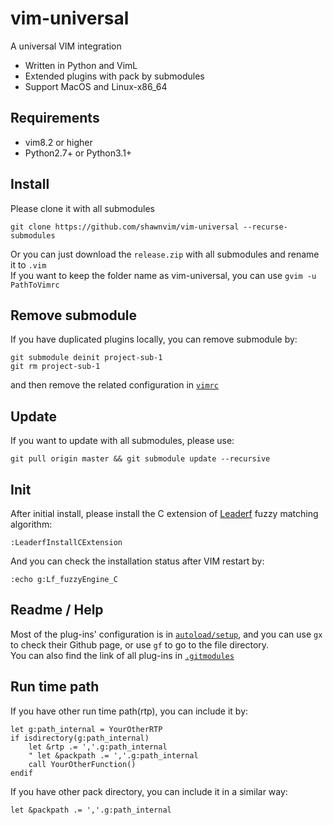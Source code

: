 vim-universal
=======
A universal VIM integration

 - Written in Python and VimL
 - Extended plugins with pack by submodules
 - Support MacOS and Linux-x86_64

Requirements
------------

 - vim8.2 or higher
 - Python2.7+ or Python3.1+

Install
-----
Please clone it with all submodules
```
git clone https://github.com/shawnvim/vim-universal --recurse-submodules
```
Or you can just download the `release.zip` with all submodules and rename it to `.vim`  
If you want to keep the folder name as vim-universal, you can use `gvim -u PathToVimrc`

Remove submodule
-----
If you have duplicated plugins locally, you can remove submodule by:
```
git submodule deinit project-sub-1
git rm project-sub-1
```
and then remove the related configuration in [`vimrc`](https://github.com/shawnvim/vim-universal/blob/master/vimrc)

Update
-----
If you want to update with all submodules, please use:
```
git pull origin master && git submodule update --recursive
```

Init
-----
After initial install, please install the C extension of [Leaderf](https://github.com/Yggdroot/LeaderF#performance) fuzzy matching algorithm:
```vim
:LeaderfInstallCExtension
```
And you can check the installation status after VIM restart by:
```vim
:echo g:Lf_fuzzyEngine_C
```

Readme / Help
-----
Most of the plug-ins' configuration is in [`autoload/setup`](https://github.com/shawnvim/vim-universal/blob/master/autoload/setup.vim), and you can use `gx` to check their Github page, or use `gf` to go to the file directory.  
You can also find the link of all plug-ins in [`.gitmodules`](https://github.com/shawnvim/vim-universal/blob/master/.gitmodules)


Run time path
-----
If you have other run time path(rtp), you can include it by:
```vim
let g:path_internal = YourOtherRTP
if isdirectory(g:path_internal)
    let &rtp .= ','.g:path_internal
    " let &packpath .= ','.g:path_internal
    call YourOtherFunction()
endif
```
If you have other pack directory, you can include it in a similar way: 
```vim
let &packpath .= ','.g:path_internal
```


